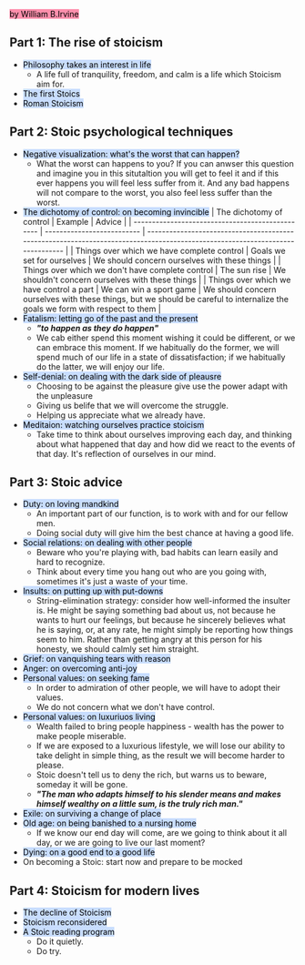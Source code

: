 <mark style="background: #FF5582A6;">by William B.Irvine</mark>
## Part 1: The rise of stoicism
- <mark style="background: #ADCCFFA6;">Philosophy takes an interest in life</mark>
	- A life full of tranquility, freedom, and calm is a life which Stoicism aim for.
- <mark style="background: #ADCCFFA6;">The first Stoics</mark>
- <mark style="background: #ADCCFFA6;">Roman Stoicism</mark>
## Part 2: Stoic psychological techniques
- <mark style="background: #ADCCFFA6;">Negative visualization: what's the worst that can happen?</mark>
	- What the worst can happens to you? If you can anwser this question and imagine you in this situtaltion you will get to feel it  and if this ever happens you will feel less suffer from it. And any bad happens will not compare to the worst, you also feel less suffer than the worst.
- <mark style="background: #ADCCFFA6;">The dichotomy of control: on becoming invincible</mark>
| The dichotomy of control                         | Example                    | Advice                                                                                                                        |
| ------------------------------------------------ | -------------------------- | ----------------------------------------------------------------------------------------------------------------------------- |
| Things over which we have complete control       | Goals we set for ourselves | We should concern ourselves with these things                                                                                 |
| Things over which we don't have complete control | The sun rise               | We shouldn't concern ourselves with these things                                                                              |
| Things over which we have control a part         | We can win a sport game    | We should concern ourselves with these things, but we should be careful to internalize the goals we form with respect to them | 
- <mark style="background: #ADCCFFA6;">Fatalism: letting go of the past and the present</mark>
	- ***"to happen as they do happen"***
	- We cab either spend this moment wishing it could be different, or we can embrace this moment. If we habitually do the former, we will spend much of our life in a state of dissatisfaction; if we habitually do the latter, we will enjoy our life.
- <mark style="background: #ADCCFFA6;">Self-denial: on dealing with the dark side of pleausre</mark>
	- Choosing to be against the pleasure give use the power adapt with the unpleasure
	- Giving us belife that we will overcome the struggle.
	- Helping us appreciate what we already have.
- <mark style="background: #ADCCFFA6;">Meditaion: watching ourselves practice stoicism</mark>
	- Take time to think about ourselves improving each day, and thinking about what happened that day and how did we react to the events of that day. It's reflection of ourselves in our mind.
## Part 3: Stoic advice
- <mark style="background: #ADCCFFA6;">Duty: on loving mandkind</mark>
	- An important part of our function, is to work with and for our fellow men.
	- Doing social duty will give him the best chance at having a good life.
- <mark style="background: #ADCCFFA6;">Social relations: on dealing with other people</mark>
	- Beware who you're playing with, bad habits can learn easily and hard to recognize.
	- Think about every time you hang out who are you going with, sometimes it's just a waste of your time.
- <mark style="background: #ADCCFFA6;">Insults: on putting up with put-downs</mark>
	- String-elimination strategy: consider how well-informed the insulter is. He might be saying something bad about us, not because he wants to hurt our feelings, but because he sincerely believes what he is saying, or, at any rate, he might simply be reporting how things seem to him. Rather than getting angry at this person for his honesty, we should calmly set him straight.
- <mark style="background: #ADCCFFA6;">Grief: on vanquishing tears with reason</mark>
- <mark style="background: #ADCCFFA6;">Anger: on overcoming anti-joy</mark>
- <mark style="background: #ADCCFFA6;">Personal values: on seeking fame</mark>
	- In order to admiration of other people, we will have to adopt their values.
	- We do not concern what we don't have control.
- <mark style="background: #ADCCFFA6;">Personal values: on luxuriuos living</mark>
	- Wealth failed to bring people happiness - wealth has the power to make people miserable.
	- If we are exposed to a luxurious lifestyle, we will lose our ability to take delight in simple thing, as the result we will become harder to please.
	- Stoic doesn't tell us to deny the rich, but warns us to beware, someday it will be gone.
	- ***"The man who adapts himself to his slender means and makes himself wealthy on a little sum, is the truly rich man."***
- <mark style="background: #ADCCFFA6;">Exile: on surviving a change of place</mark>
- <mark style="background: #ADCCFFA6;">Old age: on being banished to a nursing home</mark>
	- If we know our end day will come, are we going to think about it all day, or we are going to live our last moment? 
- <mark style="background: #ADCCFFA6;">Dying: on a good end to a good life</mark>
- On becoming a Stoic: start now and prepare to be mocked
## Part 4: Stoicism for modern lives
- <mark style="background: #ADCCFFA6;">The decline of Stoicism</mark>
- <mark style="background: #ADCCFFA6;">Stoicism reconsidered</mark>
- <mark style="background: #ADCCFFA6;">A Stoic reading program</mark>
	- Do it quietly.
	- Do try.